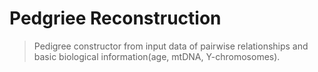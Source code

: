 # Pedgriee Reconstruction
> Pedigree constructor from input data of pairwise relationships and basic biological information(age, mtDNA, Y-chromosomes).
